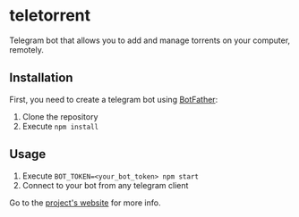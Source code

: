 # teletorrent
Telegram bot that allows you to add and manage torrents on your computer, remotely.

## Installation
First, you need to create a telegram bot using [BotFather](https://telegram.me/botfather):
1. Clone the repository
2. Execute `npm install`

## Usage
1. Execute `BOT_TOKEN=<your_bot_token> npm start`
2. Connect to your bot from any telegram client

Go to the [project's website](https://marferpra.github.io/teletorrent/) for more info.
